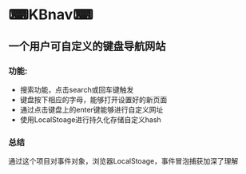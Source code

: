 # ⌨KBnav⌨

## 一个用户可自定义的键盘导航网站

### 功能:
- 搜索功能，点击search或回车键触发
- 键盘按下相应的字母，能够打开设置好的新页面
- 通过点击键盘上的enter键能够进行自定义网址
- 使用LocalStoage进行持久化存储自定义hash

### 总结
通过这个项目对事件对象，浏览器LocalStoage，事件冒泡捕获加深了理解